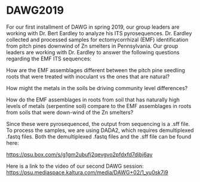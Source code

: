 # DAWG2019

For our first installment of DAWG in spring 2019, our group leaders are working with Dr. Bert Eardley to analyze his ITS pyrosequences. Dr. Eardley collected and processed samples for ectomycorrhizal (EMF) identification from pitch pines downwind of Zn smelters in Pennsylvania. Our group leaders are working with Dr. Eardley to answer the following questions regarding the EMF ITS sequences:

How are the EMF assemblages different between the pitch pine seedling roots that were treated with inoculant vs the ones that are natural? 

How might the metals in the soils be driving community level differences?

How do the EMF assemblages in roots from soil that has naturally high levels of metals (serpentine soil) compare to the EMF assemblages in roots from soils that were down-wind of the Zn smelters?

Since these were pyrosequenced, the output from sequencing is a .sff file. To process the samples, we are using DADA2, which requires demultiplexed .fastq files. Both the demultiplexed .fastq files and the .sff file can be found here: 

https://psu.box.com/s/g1gm2ubufj2qevgvo2pfdxfd7djbj6ay



Here is a link to the video of our second DAWG session: https://psu.mediaspace.kaltura.com/media/DAWG+02/1_yu0sk7i9
